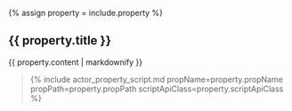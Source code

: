 {% assign property = include.property %}

## {{ property.title }}

{{ property.content | markdownify }}

> {% include actor_property_script.md propName=property.propName propPath=property.propPath scriptApiClass=property.scriptApiClass %}
> 
